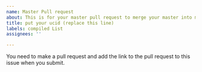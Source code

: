 ```yaml
---
name: Master Pull request
about: This is for your master pull request to merge your master into mine.
title: put your ucid (replace this line)
labels: compiled List
assignees: ''

---
```


You need to make a pull request and add the link to the pull request to this issue when you submit.
